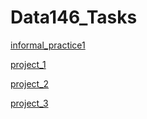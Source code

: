 # Data146_Tasks 

[informal_practice1](gapminder.md)

[project_1](project1.md)

[project_2](project2.md)

[project_3](project3.md)
